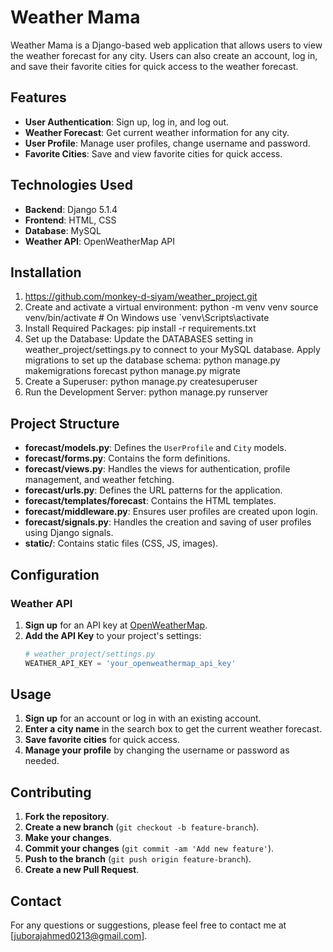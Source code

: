 # Weather Mama

Weather Mama is a Django-based web application that allows users to view the weather forecast for any city. Users can also create an account, log in, and save their favorite cities for quick access to the weather forecast.

## Features

- **User Authentication**: Sign up, log in, and log out.
- **Weather Forecast**: Get current weather information for any city.
- **User Profile**: Manage user profiles, change username and password.
- **Favorite Cities**: Save and view favorite cities for quick access.

## Technologies Used

- **Backend**: Django 5.1.4
- **Frontend**: HTML, CSS
- **Database**: MySQL
- **Weather API**: OpenWeatherMap API

## Installation
1. https://github.com/monkey-d-siyam/weather_project.git
2. Create and activate a virtual environment:
   python -m venv venv
   source venv/bin/activate   # On Windows use `venv\Scripts\activate
3. Install Required Packages:
   pip install -r requirements.txt
4. Set up the Database:
   Update the DATABASES setting in weather_project/settings.py to connect to your MySQL database.
   Apply migrations to set up the database schema:
   python manage.py makemigrations forecast
   python manage.py migrate
5. Create a Superuser:
   python manage.py createsuperuser
6. Run the Development Server:
   python manage.py runserver

## Project Structure
- **forecast/models.py**: Defines the `UserProfile` and `City` models.
- **forecast/forms.py**: Contains the form definitions.
- **forecast/views.py**: Handles the views for authentication, profile management, and weather fetching.
- **forecast/urls.py**: Defines the URL patterns for the application.
- **forecast/templates/forecast**: Contains the HTML templates.
- **forecast/middleware.py**: Ensures user profiles are created upon login.
- **forecast/signals.py**: Handles the creation and saving of user profiles using Django signals.
- **static/**: Contains static files (CSS, JS, images).

## Configuration
### Weather API
1. **Sign up** for an API key at [OpenWeatherMap](https://openweathermap.org/api).
2. **Add the API Key** to your project's settings:
   ```python
   # weather_project/settings.py
   WEATHER_API_KEY = 'your_openweathermap_api_key'

## Usage
1. **Sign up** for an account or log in with an existing account.
2. **Enter a city name** in the search box to get the current weather forecast.
3. **Save favorite cities** for quick access.
4. **Manage your profile** by changing the username or password as needed.


## Contributing
1. **Fork the repository**.
2. **Create a new branch** (`git checkout -b feature-branch`).
3. **Make your changes**.
4. **Commit your changes** (`git commit -am 'Add new feature'`).
5. **Push to the branch** (`git push origin feature-branch`).
6. **Create a new Pull Request**.

## Contact
For any questions or suggestions, please feel free to contact me at [juborajahmed0213@gmail.com].

